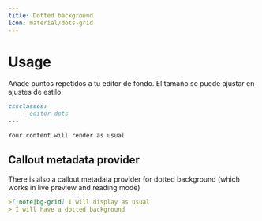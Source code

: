 ```yaml
---
title: Dotted background
icon: material/dots-grid
---
```


# Usage

Añade puntos repetidos a tu editor de fondo. El tamaño se puede ajustar en ajustes de estilo.

```md
cssclasses:
    - editor-dots
---

Your content will render as usual
```
## Callout metadata provider

There is also a callout metadata provider for dotted background (which works in
live preview and reading mode)
```md
>[!note|bg-grid] I will display as usual
> I will have a dotted background
```


